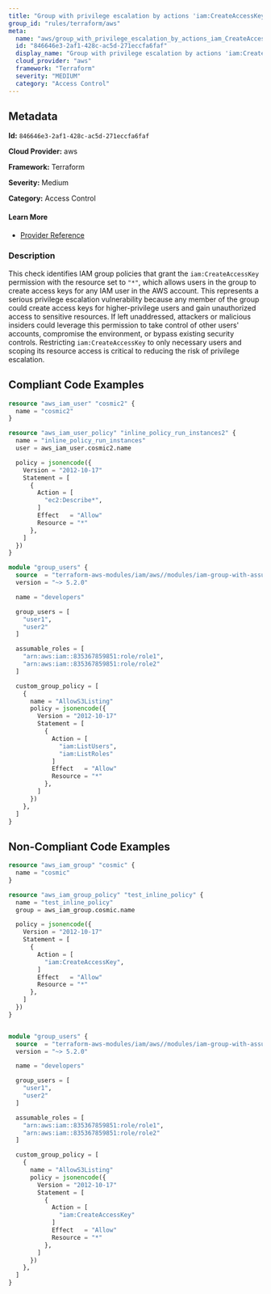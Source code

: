 ```yaml
---
title: "Group with privilege escalation by actions 'iam:CreateAccessKey'"
group_id: "rules/terraform/aws"
meta:
  name: "aws/group_with_privilege_escalation_by_actions_iam_CreateAccessKey"
  id: "846646e3-2af1-428c-ac5d-271eccfa6faf"
  display_name: "Group with privilege escalation by actions 'iam:CreateAccessKey'"
  cloud_provider: "aws"
  framework: "Terraform"
  severity: "MEDIUM"
  category: "Access Control"
---
```

## Metadata

**Id:** `846646e3-2af1-428c-ac5d-271eccfa6faf`

**Cloud Provider:** aws

**Framework:** Terraform

**Severity:** Medium

**Category:** Access Control

#### Learn More

 - [Provider Reference](https://registry.terraform.io/providers/hashicorp/aws/latest/docs/resources/iam_group_policy#policy)

### Description

 This check identifies IAM group policies that grant the `iam:CreateAccessKey` permission with the resource set to `"*"`, which allows users in the group to create access keys for any IAM user in the AWS account. This represents a serious privilege escalation vulnerability because any member of the group could create access keys for higher-privilege users and gain unauthorized access to sensitive resources. If left unaddressed, attackers or malicious insiders could leverage this permission to take control of other users' accounts, compromise the environment, or bypass existing security controls. Restricting `iam:CreateAccessKey` to only necessary users and scoping its resource access is critical to reducing the risk of privilege escalation.


## Compliant Code Examples
```terraform
resource "aws_iam_user" "cosmic2" {
  name = "cosmic2"
}

resource "aws_iam_user_policy" "inline_policy_run_instances2" {
  name = "inline_policy_run_instances"
  user = aws_iam_user.cosmic2.name

  policy = jsonencode({
    Version = "2012-10-17"
    Statement = [
      {
        Action = [
          "ec2:Describe*",
        ]
        Effect   = "Allow"
        Resource = "*"
      },
    ]
  })
}

```

```terraform
module "group_users" {
  source  = "terraform-aws-modules/iam/aws//modules/iam-group-with-assumable-roles-policy"
  version = "~> 5.2.0"

  name = "developers"

  group_users = [
    "user1",
    "user2"
  ]

  assumable_roles = [
    "arn:aws:iam::835367859851:role/role1",
    "arn:aws:iam::835367859851:role/role2"
  ]

  custom_group_policy = [
    {
      name = "AllowS3Listing"
      policy = jsonencode({
        Version = "2012-10-17"
        Statement = [
          {
            Action = [
              "iam:ListUsers",
              "iam:ListRoles"              
            ]
            Effect   = "Allow"
            Resource = "*"
          },
        ]
      })
    },
  ]
}
```
## Non-Compliant Code Examples
```terraform
resource "aws_iam_group" "cosmic" {
  name = "cosmic"
}

resource "aws_iam_group_policy" "test_inline_policy" {
  name = "test_inline_policy"
  group = aws_iam_group.cosmic.name

  policy = jsonencode({
    Version = "2012-10-17"
    Statement = [
      {
        Action = [
          "iam:CreateAccessKey",
        ]
        Effect   = "Allow"
        Resource = "*"
      },
    ]
  })
}



```

```terraform
module "group_users" {
  source  = "terraform-aws-modules/iam/aws//modules/iam-group-with-assumable-roles-policy"
  version = "~> 5.2.0"

  name = "developers"

  group_users = [
    "user1",
    "user2"
  ]

  assumable_roles = [
    "arn:aws:iam::835367859851:role/role1",
    "arn:aws:iam::835367859851:role/role2"
  ]

  custom_group_policy = [
    {
      name = "AllowS3Listing"
      policy = jsonencode({
        Version = "2012-10-17"
        Statement = [
          {
            Action = [
              "iam:CreateAccessKey"
            ]
            Effect   = "Allow"
            Resource = "*"
          },
        ]
      })
    },
  ]
}
```